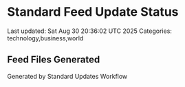 # Standard Feed Update Status
Last updated: Sat Aug 30 20:36:02 UTC 2025
Categories: technology,business,world

## Feed Files Generated

Generated by Standard Updates Workflow
